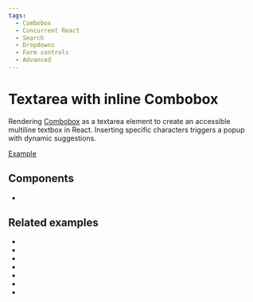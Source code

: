 ```yaml
---
tags:
  - Combobox
  - Concurrent React
  - Search
  - Dropdowns
  - Form controls
  - Advanced
---
```


# Textarea with inline Combobox

<div data-description>

Rendering <a href="/components/combobox">Combobox</a> as a textarea element to create an accessible multiline textbox in React. Inserting specific characters triggers a popup with dynamic suggestions.

</div>

<div data-tags></div>

<a href="./index.tsx" data-playground>Example</a>

## Components

<div data-cards="components">

- [](/components/combobox)

</div>

## Related examples

<div data-cards="examples">

- [](/examples/combobox-animated)
- [](/examples/combobox-filtering)
- [](/examples/combobox-filtering-integrated)
- [](/examples/combobox-group)
- [](/examples/combobox-disclosure)
- [](/examples/combobox-multiple)
- [](/examples/combobox-tabs)

</div>
